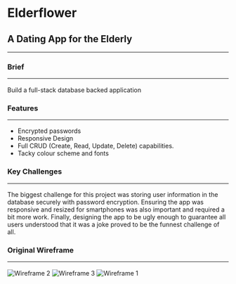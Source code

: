 # Elderflower
## A Dating App for the Elderly 
 <hr /> 

### Brief  <hr /> 
Build a full-stack database backed application

### Features  <hr /> 
* Encrypted passwords
* Responsive Design
* Full CRUD (Create, Read, Update, Delete) capabilities.
* Tacky colour scheme and fonts 

### Key Challenges  <hr /> 
The biggest challenge for this project was storing user information in the database securely with password encryption. Ensuring the app was responsive and resized for smartphones was also important and required a bit more work. Finally, designing the app to be ugly enough to guarantee all users understood that it was a joke proved to be the funnest challenge of all.       

### Original Wireframe  <hr /> 

![Wireframe 2](https://imgur.com/7eWTE5P.png)
![Wireframe 3](https://imgur.com/nDKhF0H.png)
![Wireframe 1](https://imgur.com/CF5A2QD.png)



